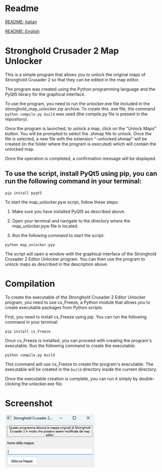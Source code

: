 # Readme
[README: Italian](./README_IT.md)

[README: English](./README.md)
# Stronghold Crusader 2 Map Unlocker

This is a simple program that allows you to unlock the original maps of Stronghold Crusader 2 so that they can be edited in the map editor.

The program was created using the Python programming language and the PyQt5 library for the graphical interface.

To use the program, you need to run the unlocker.exe file included in the stronghold_map_unlocker.zip archive. To create this .exe file, the command `python compile.py build` was used (the compile.py file is present in the repository).

Once the program is launched, to unlock a map, click on the "Unlock Maps" button. You will be prompted to select the .shmap file to unlock. Once the file is selected, a new file with the extension "-unlocked.shmap" will be created (in the folder where the program is executed) which will contain the unlocked map.

Once the operation is completed, a confirmation message will be displayed.

## To use the script, install PyQt5 using pip, you can run the following command in your terminal:

```
pip install pyqt5
```

To start the map_unlocker.pyw script, follow these steps:

1. Make sure you have installed PyQt5 as described above.

2. Open your terminal and navigate to the directory where the map_unlocker.pyw file is located.

3. Run the following command to start the script:

```
python map_unlocker.pyw
```

The script will open a window with the graphical interface of the Stronghold Crusader 2 Editor Unlocker program. You can then use the program to unlock maps as described in the description above.

# Compilation
To create the executable of the Stronghold Crusader 2 Editor Unlocker program, you need to use cx_Freeze, a Python module that allows you to create executable packages from Python scripts.

First, you need to install cx_Freeze using pip. You can run the following command in your terminal:

```
pip install cx_Freeze
```

Once cx_Freeze is installed, you can proceed with creating the program's executable.
Run the following command to create the executable:

```
python compile.py build
```

This command will use cx_Freeze to create the program's executable. The executable will be created in the `build` directory inside the current directory.

Once the executable creation is complete, you can run it simply by double-clicking the unlocker.exe file.

# Screenshot

![SC2 Map Unlocker](https://github.com/nemmusu/sc2-map-unlocker/blob/main/screenshots/interface_example.png)